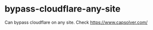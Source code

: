 # bypass-cloudflare-any-site
Can bypass cloudflare on any site. Check https://www.capsolver.com/ 











                                                                              